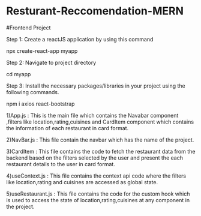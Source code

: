 # Resturant-Reccomendation-MERN

#Frontend Project

Step 1: Create a reactJS application by using this command

npx create-react-app myapp

Step 2: Navigate to project directory

cd myapp

Step 3: Install the necessary packages/libraries in your project using the following commands.

npm i axios react-bootstrap

1)App.js : This is the main file which contains the Navabar component ,filters like location,rating,cuisines and CardItem component which contains the information of each restaurant in card format.

2)NavBar.js : This file contain the navbar which has the name of the project.

3)CardItem : This file contains the code to fetch the restaurant data from the backend based on the filters selected by the user and present the each restaurant details to the user in card format.

4)useContext.js : This file contains the context api code where the filters like location,rating and cuisines are accessed as global state.

5)useRestaurant.js : This file contains the code for the custom hook which is used to access the state of location,rating,cuisines at any component in the project.
